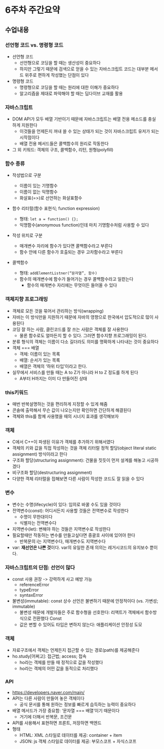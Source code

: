 # 6주차 주간요약

## 수업내용

### 선언형 코드 vs. 명령형 코드
- 선언형 코드
  - 선언형으로 코딩을 할 때는 생산성이 중요하다
  - 하지만 그렇기 때문에 검색으로 얻을 수 있는 자바스크립트 코드는 대부분 메서드 위주로 편하게 작성했는 단점이 있다
- 명령형 코드
  - 명령형으로 코딩을 할 때는 원리에 대한 이해가 중요하다
  - 알고리즘을 제대로 파악해야 할 때는 딥다이브 교재를 활용 

### 자바스크립트
- DOM API가 모두 배열 기반이기 때문에 자바스크립트는 배열 전용 메소드를 충실하게 지원한다
  - 이것들을 언제든지 꺼내 쓸 수 있는 상태가 되는 것이 자바스크립트 유저가 되는 시작점이다
  - 배열 전용 메서드들은 콜백함수의 원리로 작동한다
- 그 외 키워드: 객체의 구조, 콜백함수, 리턴, 원형(polyfill)

### 함수 종류
- 작성법으로 구분
  - 이름이 있는 기명함수
  - 이름이 없는 익명함수
  - 화살표(=>)로 선언하는 화살표함수

- 함수 리터럴(함수 표현식; function expression)
  - 형태: `let a = function() {};`
  - 익명함수(anonymous function)인데 마치 기명함수처럼 사용할 수 있다

- 작성 위치로 구분
  - 매개변수 자리에 함수가 있다면 콜백함수라고 부른다
  - 함수 안에 다른 함수가 호출되는 경우 고차함수라고 부른다

- 콜백함수
  - 형태: `addElementListner(“문자열”, 함수)`
  - 함수의 매개변수에 함수가 들어가는 경우 콜백함수라고 일컫는다
    - 함수의 매개변수 자리에는 무엇이든 들어올 수 있다

### 객체지향 프로그래밍
- 객체로 모든 것을 묶어서 관리하는 방식(wrapping)
- 자바는 이 방식만을 지원하기 때문에 자바의 영향으로 한국에서 압도적으로 많이 사용된다
- 코딩 잘 하는 사람, 클린코드를 잘 쓰는 사람은 객체를 잘 사용한다
  - 물론 함수로도 얼마든지 할 수 있다. 그러면 함수지향 프로그래밍이 된다.
- 분류 형식의 객체는 이름이 다소 길더라도 의미를 명확하게 나타내는 것이 중요하다
- 객체 === 배열
  - 객체: 이름이 있는 목록
  - 배열: 순서가 있는 목록
  - 배열은 객체의 ‘하위 타입’이라고 한다.
- 실무에서 서비스를 만들 때는 A to Z가 아니라 H to Z 정도를 하게 된다
  - A부터 H까지는 이미 다 만들어진 상태

### this키워드
- 매번 반복설명하는 것을 편리하게 지정할 수 있게 해줌
- 콘솔에 출력해서 무슨 값이 나오는지만 확인하면 간단하게 해결된다
- 객체와 this를 함께 사용했을 때의 시너지 효과를 생각해보자

### 객체
- C에서 C++이 파생된 이유가 객체를 추가하기 위해서였다
- 객체의 키와 값을 직접 작성하는 것을 객체 리터럴 정적 할당(object literal static assignment) 방식이라고 한다
- 구조화 할당(structuring assignment): 건물을 짓듯이 먼저 설계를 해놓고 시공하겠다
- 비구조화 할당(destructuring assignment)
- 다양한 객체 리터럴을 접해보면 다른 사람이 작성한 코드도 잘 읽을 수 있다

### 변수
- 변수는 수명(lifecycle)이 있다: 임의로 바꿀 수도 있을 것이다
- 전역변수(const): 어디서든지 사용할 것들은 전역변수로 작성한다
  - 수명이 무한대이다
  - 식별자는 전역변수다
- 지역변수(let): 변해야 하는 것들은 지역변수로 작성한다
- 필요할때만 작동하는 변수를 만들고싶다면 중괄호 사이에 있어야 한다
  - 반복문의 i는 지역변수다, 매개변수도 지역변수다
- var: **재선언은 나쁜 것**이다. var의 유일한 존재 의의는 레거시코드의 유지보수 뿐이다.

### 자바스크립트의 단점: 선언이 많다
- const 사용 권장 -> 강력하게 사고 예방 가능
  - referenceError
  - typeError
  - syntaxError
- 불변성(immutable): const 상수 선언은 불변하기 때문에 안정적이다 (vs. 가변성; immutable)
  - 불변성 때문에 개발자들은 주로 함수형을 선호한다: 리액트가 객체에서 함수방식으로 전환했다
Const
  - 값은 변할 수 있어도 타입은 변하지 않는다: 애플리케이션 안정성 도모

### 객체
- 자료구조에서 객체는 언제든지 접근할 수 있는 경로(path)를 제공해준다
- ho.study[어쩌고]: 접근법; access; 접속
  - ho라는 객체를 만들 때 정적으로 값을 작성했다
  - ho라는 객체의 어떤 값을 동적으로 처리했다

### API
- https://developers.naver.com/main/
- API는 다른 사람이 만들어 놓은 객체이다
  - 공식 문서를 통해 원하는 정보를 빠르게 습득하는 능력이 중요하다
- 배열 메서드가 가장 중요함: ‘문자열 === 배열’이기 때문이다
  - 거기에 더해서 반복문, 조건문
- API를 사용해서 표현하면 프론트, 저장하면 백엔드
- 형태
  - HTML: XML 스타일로 데이터를 제공: container + item
  - JSON: js 객체 스타일로 데이터를 제공: 부모스코프 + 자식스코프
